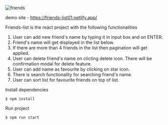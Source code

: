 ![friends](https://user-images.githubusercontent.com/37725567/116813902-dea6e380-ab73-11eb-927e-b8fed01fc3c8.png)

demo site - https://friends-list01.netlify.app/

Friends-list is the react project with the following functionalities
1. User can add new friend's name by typing it in input box and on ENTER.
2. Friend's name will get displayed in the list below.
3. If there are more than 4 friends in the list then pagination will get applied.
4. User can delete friend's name on clicting delete icon. There will be confirmation modal for delete feature.
5. User can add name as favourite by clicking on star icon.
6. There is search functionality for searching friend's name. 
7. User can sort list for favourite friends on top of list.

Install dependencies
```terminal
$ npm install
```
Run project
```terminal
$ npm run start
```


